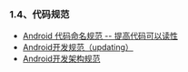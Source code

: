 ### 1.4、代码规范
- [Android 代码命名规范 -- 提高代码可以读性](http://blog.csdn.net/stayfish/article/details/23843829)
- [Android开发规范（updating）](http://www.jianshu.com/p/419f5357357d)
- [Android开发架构规范](http://www.jianshu.com/p/99239b9c1630)